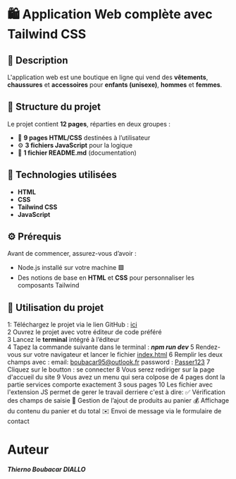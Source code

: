 # 🛍️ Application Web complète avec Tailwind CSS
## 📖 Description
L'application web est une boutique en ligne qui vend des **vêtements**, **chaussures** et **accessoires** pour **enfants (unisexe)**, **hommes** et **femmes**.
## 📄 Structure du projet
Le projet contient **12 pages**, réparties en deux groupes :
- 🧩 **9 pages HTML/CSS** destinées à l’utilisateur  
- ⚙️ **3 fichiers JavaScript** pour la logique  
- 📘 **1 fichier README.md** (documentation)
## 🧠 Technologies utilisées
- **HTML**
- **CSS**
- **Tailwind CSS**
- **JavaScript**
## ⚙️ Prérequis
Avant de commencer, assurez-vous d’avoir :
- Node.js installé sur votre machine 🟩  
- Des notions de base en **HTML** et **CSS** pour personnaliser les composants Tailwind
## 🚀 Utilisation du projet

1: Téléchargez le projet via le lien GitHub : [ici](https://github.com/diallo641/application_web_avec_tailwind.git)  
2 Ouvrez le projet avec votre éditeur de code préféré  
3 Lancez le **terminal** intégré à l’éditeur  
4 Tapez la commande suivante dans le terminal : ***npm run dev***
5 Rendez-vous sur votre navigateur et lancer le fichier [index.html](#) 
6 Remplir les deux champs avec :
email: boubacar95@outlook.fr
password : [Passer123](#)
7 Cliquez sur le boutton : se connecter
8 Vous serez rediriger sur la page d'accueil du site
9 Vous avez un menu qui sera colpose de 4 pages dont la partie services comporte exactement 3 sous pages 
10 Les fichier avec l'extension JS permet de gerer le travail derriere c'est à dire:
✅ Vérification des champs de saisie
🛒 Gestion de l’ajout de produits au panier
💰 Affichage du contenu du panier et du total
✉️ Envoi de message via le formulaire de contact

# Auteur
***Thierno Boubacar DIALLO***



